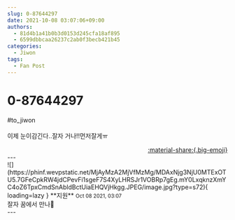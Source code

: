 ```yaml
---
slug: 0-87644297
date: 2021-10-08 03:07:06+09:00
authors:
  - 81d4b1a41b0b3d0153d245cfa18af895
  - 6599dbbcaa26237c2ab0f3becb421b45
categories:
  - Jiwon
tags:
  - Fan Post
---
```


# 0-87644297

<div class="post-container" markdown="1">
<div class="content-container md-sidebar__scrollwrap" markdown="1">

\#to_jiwon<br><br>이제 눈이감긴다..잘자 거나!!먼저잘게ㅠ

</div>
</div>

<div style="text-align: right;" markdown="1">
<a href="https://weverse.io/fromis9/fanpost/0-87644297" style="text-align: right;">:material-share:{.big-emoji}</a>
</div>
---

<div class="comments-container md-sidebar__scrollwrap" markdown="1">
<div class="comment" markdown="1">
<div class='id-container' markdown="1">
![](https://phinf.wevpstatic.net/MjAyMzA2MjVfMzMg/MDAxNjg3NjU0MTExOTU5.7GFeCpkRW4jdCPevFi1sgeF7S4XyLHRSJr1VOBRp7gEg.mY0LxqknzXmYC4oZ6TpxCmdSnAbldBctUiaEHQVjHkgg.JPEG/image.jpg?type=s72){ loading=lazy }
**<span class="artist">지원</span>** <small>Oct 08 2021, 03:07</small><br>
</div>
<div class='comment-body' markdown="1">
잘자 꿈에서 만나🥰
</div>
</div>
</div>
---
